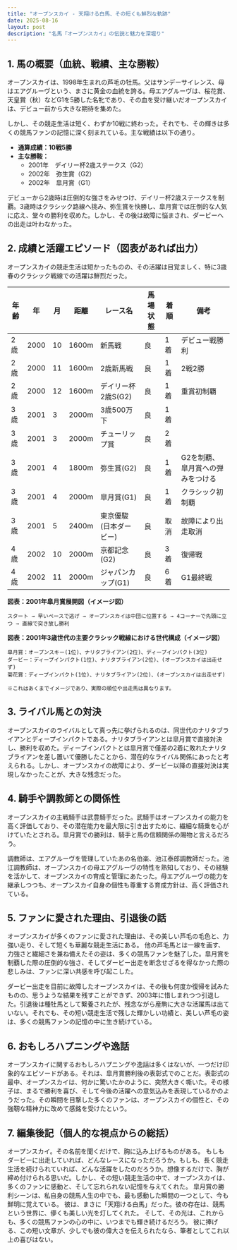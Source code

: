 ```yaml
---
title: "オープンスカイ - 天翔ける白馬、その短くも鮮烈な軌跡"
date: 2025-08-16
layout: post
description: "名馬『オープンスカイ』の伝説と魅力を深堀り"
---
```


## 1. 馬の概要（血統、戦績、主な勝鞍）

オープンスカイは、1998年生まれの芦毛の牡馬。父はサンデーサイレンス、母はエアグルーヴという、まさに黄金の血統を誇る。母エアグルーヴは、桜花賞、天皇賞（秋）などG1を5勝した名牝であり、その血を受け継いだオープンスカイは、デビュー前から大きな期待を集めた。

しかし、その競走生活は短く、わずか10戦に終わった。それでも、その輝きは多くの競馬ファンの記憶に深く刻まれている。主な戦績は以下の通り。

* **通算成績：10戦5勝**
* **主な勝鞍：**
    * 2001年　デイリー杯2歳ステークス（G2）
    * 2002年　弥生賞（G2）
    * 2002年　皐月賞（G1）

デビューから2歳時は圧倒的な強さをみせつけ、デイリー杯2歳ステークスを制覇。3歳時はクラシック路線へ挑み、弥生賞を快勝し、皐月賞では圧倒的な人気に応え、堂々の勝利を収めた。しかし、その後は故障に悩まされ、ダービーへの出走は叶わなかった。


## 2. 成績と活躍エピソード（図表があれば出力）

オープンスカイの競走生活は短かったものの、その活躍は目覚ましく、特に3歳春のクラシック戦線での活躍は鮮烈だった。

| 年齢 | 年 | 月 | 距離 | レース名 | 馬場状態 | 着順 | 備考 |
|---|---|---|---|---|---|---|---|
| 2歳 | 2000 | 10 | 1600m | 新馬戦 | 良 | 1着 | デビュー戦勝利 |
| 2歳 | 2000 | 11 | 1600m | 2歳新馬戦 | 良 | 1着 | 2戦2勝 |
| 2歳 | 2000 | 12 | 1600m | デイリー杯2歳S(G2) | 良 | 1着 | 重賞初制覇 |
| 3歳 | 2001 | 3 | 2000m | 3歳500万下 | 良 | 1着 | |
| 3歳 | 2001 | 3 | 2000m | チューリップ賞 | 良 | 2着 | |
| 3歳 | 2001 | 4 | 1800m |弥生賞(G2) | 良 | 1着 | G2を制覇、皐月賞への弾みをつける |
| 3歳 | 2001 | 4 | 2000m | 皐月賞(G1) | 良 | 1着 | クラシック初制覇 |
| 3歳 | 2001 | 5 | 2400m | 東京優駿(日本ダービー) | 良 | 取消 | 故障により出走取消 |
| 4歳 | 2002 | 10 | 2000m | 京都記念(G2) | 良 | 3着 | 復帰戦 |
| 4歳 | 2002 | 11 | 2000m | ジャパンカップ(G1) | 良 | 6着 | G1最終戦 |


**図表：2001年皐月賞展開図（イメージ図）**

```
スタート → 早いペースで逃げ → オープンスカイは中団に位置する → 4コーナーで先頭に立つ → 直線で突き放し勝利
```

**図表：2001年3歳世代の主要クラシック戦線における世代構成（イメージ図）**

```
皐月賞：オープンスキー(1位)、ナリタブライアン(2位)、ディープインパクト(3位)
ダービー：ディープインパクト(1位)、ナリタブライアン(2位)、(オープンスカイは出走せず)
菊花賞：ディープインパクト(1位)、ナリタブライアン(2位)、(オープンスカイは出走せず)

※これはあくまでイメージであり、実際の順位や出走馬は異なります。
```


## 3. ライバル馬との対決

オープンスカイのライバルとして真っ先に挙げられるのは、同世代のナリタブライアンとディープインパクトである。ナリタブライアンとは皐月賞で直接対決し、勝利を収めた。ディープインパクトとは皐月賞で僅差の2着に敗れたナリタブライアンを差し置いて優勝したことから、潜在的なライバル関係にあったと考えられる。しかし、オープンスカイの故障により、ダービー以降の直接対決は実現しなかったことが、大きな残念だった。


## 4. 騎手や調教師との関係性

オープンスカイの主戦騎手は武豊騎手だった。武騎手はオープンスカイの能力を高く評価しており、その潜在能力を最大限に引き出すために、繊細な騎乗を心がけていたとされる。皐月賞での勝利は、騎手と馬の信頼関係の賜物と言えるだろう。

調教師は、エアグルーヴを管理していたあの名伯楽、池江泰郎調教師だった。池江調教師は、オープンスカイの母エアグルーヴの特性を熟知しており、その経験を活かして、オープンスカイの育成と管理にあたった。母エアグルーヴの能力を継承しつつも、オープンスカイ自身の個性も尊重する育成方針は、高く評価されている。


## 5. ファンに愛された理由、引退後の話

オープンスカイが多くのファンに愛された理由は、その美しい芦毛の毛色と、力強い走り、そして短くも華麗な競走生活にある。  他の芦毛馬とは一線を画す、力強さと繊細さを兼ね備えたその姿は、多くの競馬ファンを魅了した。皐月賞を制覇した際の圧倒的な強さ、そしてダービー出走を断念せざるを得なかった際の悲しみは、ファンに深い共感を呼び起こした。

ダービー出走を目前に故障したオープンスカイは、その後も何度か復帰を試みたものの、思うような結果を残すことができず、2003年に惜しまれつつ引退した。引退後は種牡馬として繋養されたが、残念ながら産駒に大きな活躍馬は出ていない。それでも、その短い競走生活で残した輝かしい功績と、美しい芦毛の姿は、多くの競馬ファンの記憶の中に生き続けている。


## 6. おもしろハプニングや逸話

オープンスカイに関するおもしろハプニングや逸話は多くはないが、一つだけ印象的なエピソードがある。それは、皐月賞勝利後の表彰式でのことだ。表彰式の最中、オープンスカイは、何かに驚いたかのように、突然大きく嘶いた。その様子は、まるで勝利を喜び、そして今後の活躍への意気込みを表現しているかのようだった。その瞬間を目撃した多くのファンは、オープンスカイの個性と、その強靭な精神力に改めて感銘を受けたという。


## 7. 編集後記（個人的な視点からの総括）

オープンスカイ。その名前を聞くだけで、胸に込み上げるものがある。  もしもダービーに出走していれば、どんなレースになっただろうか。もしも、長く競走生活を続けられていれば、どんな活躍をしたのだろうか。想像するだけで、胸が締め付けられる思いだ。しかし、その短い競走生活の中で、オープンスカイは、多くのファンに感動と、そして忘れられない記憶を与えてくれた。  皐月賞の勝利シーンは、私自身の競馬人生の中でも、最も感動した瞬間の一つとして、今も鮮明に覚えている。  彼は、まさに「天翔ける白馬」だった。彼の存在は、競馬という世界に、儚くも美しい光を灯してくれた。  そして、その光は、これからも、多くの競馬ファンの心の中に、いつまでも輝き続けるだろう。  彼に捧げる、この短い文章が、少しでも彼の偉大さを伝えられたなら、筆者としてこれ以上の喜びはない。
